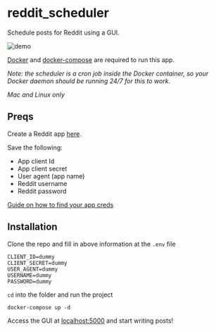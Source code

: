 # reddit_scheduler

Schedule posts for Reddit using a GUI.

![demo](https://i.ibb.co/jM4xxCY/rsz-31screen-shot-2021-09-09-at-031901.png)

[Docker](https://docs.docker.com/get-docker/) and [docker-compose](https://docs.docker.com/compose/install/) are required to run this app.

*Note: the scheduler is a cron job inside the Docker container, so your Docker daemon should be running 24/7 for this to work.*

*Mac and Linux only*


## Preqs
Create a Reddit app [here](https://www.reddit.com/prefs/apps). 

Save the following:
* App client Id
* App client secret
* User agent (app name)
* Reddit username
* Reddit password

[Guide on how to find your app creds](https://www.geeksforgeeks.org/how-to-get-client_id-and-client_secret-for-python-reddit-api-registration/)

## Installation
Clone the repo and fill in above information at the `.env` file
```
CLIENT_ID=dummy
CLIENT_SECRET=dummy
USER_AGENT=dummy
USERNAME=dummy
PASSWORD=dummy
```

`cd` into the folder and run the project
```shell
docker-compose up -d
```

Access the GUI at [localhost:5000](http://localhost:5000) and start writing posts!

